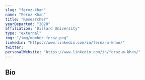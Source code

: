 ```yaml
---
slug: "feroz-khan"
name: "Feroz Khan"
title: "Researcher"
yearDeparted: "2020"
affiliation: "Dillard University"
type: "external"
img: "/img/member-feroz.png"
linkedin: "https://www.linkedin.com/in/feroz-m-khan/"
twitter: 
personalWebsite: "https://www.linkedin.com/in/feroz-m-khan/"
---
```

## Bio

